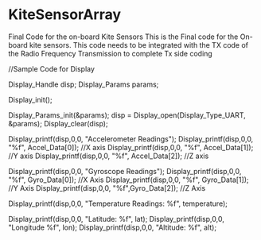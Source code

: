# KiteSensorArray
Final Code for the on-board Kite Sensors
This is the Final code for the On-board kite sensors. This code needs to be integrated with the TX code of the Radio Frequency Transmission to complete Tx side coding


//Sample Code for Display 

Display_Handle disp;
Display_Params params;

Display_init();

Display_Params_init(&params);
disp = Display_open(Display_Type_UART, &params);
Display_clear(disp);

Display_printf(disp,0,0, "Accelerometer Readings");
Display_printf(disp,0,0, "%f", Accel_Data[0]);   //X axis
Display_printf(disp,0,0, "%f", Accel_Data[1]);   //Y axis
Display_printf(disp,0,0, "%f", Accel_Data[2]);     //Z axis

Display_printf(disp,0,0, "Gyroscope Readings");
Display_printf(disp,0,0, "%f", Gyro_Data[0]);   //X Axis
Display_printf(disp,0,0, "%f", Gyro_Data[1]);   //Y Axis
Display_printf(disp,0,0, "%f",Gyro_Data[2]);    //Z Axis

Display_printf(disp,0,0, "Temperature Readings: %f", temperature);

Display_printf(disp,0,0, "Latitude: %f", lat);
Display_printf(disp,0,0, "Longitude %f", lon);
Display_printf(disp,0,0, "Altitude: %f", alt);
